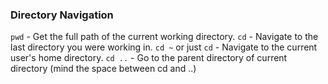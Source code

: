 ### Directory Navigation
`pwd` - Get the full path of the current working directory.
`cd`  - Navigate to the last directory you were working in.
`cd ~` or just `cd` - Navigate to the current user's home directory.
`cd ..` - Go to the parent directory of current directory (mind the space between cd and ..)
